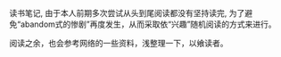 读书笔记, 由于本人前期多次尝试从头到尾阅读都没有坚持读完, 为了避免“abandom式的惨剧”再度发生，从而采取依“兴趣”随机阅读的方式来进行。

阅读之余，也会参考网络的一些资料，浅整理一下，以飨读者。